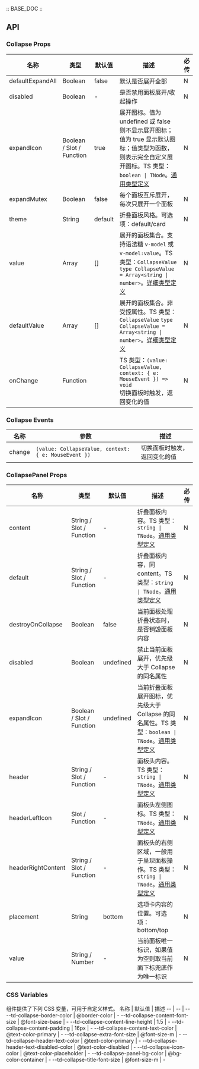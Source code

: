 :: BASE_DOC ::

## API

### Collapse Props

名称 | 类型 | 默认值 | 描述 | 必传
-- | -- | -- | -- | --
defaultExpandAll | Boolean | false | 默认是否展开全部 | N
disabled | Boolean | - | 是否禁用面板展开/收起操作 | N
expandIcon | Boolean / Slot / Function | true | 展开图标。值为 undefined 或 false 则不显示展开图标；值为 true 显示默认图标；值类型为函数，则表示完全自定义展开图标。TS 类型：`boolean \| TNode`。[通用类型定义](https://github.com/Tencent/tdesign-mobile-vue/blob/develop/src/common.ts) | N
expandMutex | Boolean | false | 每个面板互斥展开，每次只展开一个面板 | N
theme | String | default | 折叠面板风格。可选项：default/card | N
value | Array | [] | 展开的面板集合。支持语法糖 `v-model` 或 `v-model:value`。TS 类型：`CollapseValue` `type CollapseValue = Array<string \| number>`。[详细类型定义](https://github.com/Tencent/tdesign-mobile-vue/tree/develop/src/collapse/type.ts) | N
defaultValue | Array | [] | 展开的面板集合。非受控属性。TS 类型：`CollapseValue` `type CollapseValue = Array<string \| number>`。[详细类型定义](https://github.com/Tencent/tdesign-mobile-vue/tree/develop/src/collapse/type.ts) | N
onChange | Function |  | TS 类型：`(value: CollapseValue, context: { e: MouseEvent }) => void`<br/>切换面板时触发，返回变化的值 | N

### Collapse Events

名称 | 参数 | 描述
-- | -- | --
change | `(value: CollapseValue, context: { e: MouseEvent })` | 切换面板时触发，返回变化的值


### CollapsePanel Props

名称 | 类型 | 默认值 | 描述 | 必传
-- | -- | -- | -- | --
content | String / Slot / Function | - | 折叠面板内容。TS 类型：`string \| TNode`。[通用类型定义](https://github.com/Tencent/tdesign-mobile-vue/blob/develop/src/common.ts) | N
default | String / Slot / Function | - | 折叠面板内容，同 content。TS 类型：`string \| TNode`。[通用类型定义](https://github.com/Tencent/tdesign-mobile-vue/blob/develop/src/common.ts) | N
destroyOnCollapse | Boolean | false | 当前面板处理折叠状态时，是否销毁面板内容 | N
disabled | Boolean | undefined | 禁止当前面板展开，优先级大于 Collapse 的同名属性 | N
expandIcon | Boolean / Slot / Function | undefined | 当前折叠面板展开图标，优先级大于 Collapse 的同名属性。TS 类型：`boolean \| TNode`。[通用类型定义](https://github.com/Tencent/tdesign-mobile-vue/blob/develop/src/common.ts) | N
header | String / Slot / Function | - | 面板头内容。TS 类型：`string \| TNode`。[通用类型定义](https://github.com/Tencent/tdesign-mobile-vue/blob/develop/src/common.ts) | N
headerLeftIcon | Slot / Function | - | 面板头左侧图标。TS 类型：`TNode`。[通用类型定义](https://github.com/Tencent/tdesign-mobile-vue/blob/develop/src/common.ts) | N
headerRightContent | String / Slot / Function | - | 面板头的右侧区域，一般用于呈现面板操作。TS 类型：`string \| TNode`。[通用类型定义](https://github.com/Tencent/tdesign-mobile-vue/blob/develop/src/common.ts) | N
placement | String | bottom | 选项卡内容的位置。可选项：bottom/top | N
value | String / Number | - | 当前面板唯一标识，如果值为空则取当前面下标兜底作为唯一标识 | N

### CSS Variables

组件提供了下列 CSS 变量，可用于自定义样式。
名称 | 默认值 | 描述 
-- | -- | --
--td-collapse-border-color | @border-color | - 
--td-collapse-content-font-size | @font-size-base | - 
--td-collapse-content-line-height | 1.5 | - 
--td-collapse-content-padding | 16px | - 
--td-collapse-content-text-color | @text-color-primary | - 
--td-collapse-extra-font-size | @font-size-m | - 
--td-collapse-header-text-color | @text-color-primary | - 
--td-collapse-header-text-disabled-color | @text-color-disabled | - 
--td-collapse-icon-color | @text-color-placeholder | - 
--td-collapse-panel-bg-color | @bg-color-container | - 
--td-collapse-title-font-size | @font-size-m | - 

